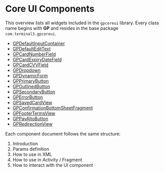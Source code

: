 # Core UI Components

This overview lists all widgets included in the `gpcoreui` library. Every class name begins with **GP** and resides in the base package `com.terminal3.gpcoreui`.

- [GPDefaultInputContainer](components/GPDefaultInputContainer.md)
- [GPDefaultEditText](components/GPDefaultEditText.md)
- [GPCardNumberField](components/GPCardNumberField.md)
- [GPCardExpiryDateField](components/GPCardExpiryDateField.md)
- [GPCardCVVField](components/GPCardCVVField.md)
- [GPDropdown](components/GPDropdown.md)
- [GPDynamicForm](components/GPDynamicForm.md)
- [GPPrimaryButton](components/GPPrimaryButton.md)
- [GPOutlinedButton](components/GPOutlinedButton.md)
- [GPSecondaryButton](components/GPSecondaryButton.md)
- [GPErrorButton](components/GPErrorButton.md)
- [GPSavedCardView](components/GPSavedCardView.md)
- [GPConfirmationBottomSheetFragment](components/GPConfirmationBottomSheetFragment.md)
- [GPFooterTermsView](components/GPFooterTermsView.md)
- [GPPayAltoButton](components/GPPayAltoButton.md)
- [GPRedirectionView](components/GPRedirectionView.md)

Each component document follows the same structure:
1. Introduction
2. Params definition
3. How to use in XML
4. How to use in Activity / Fragment
5. How to interact with the UI component
